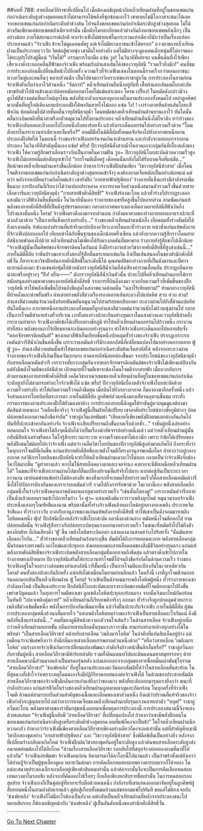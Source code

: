 ##บทที่ 788: สายเลือดวิถีราชาที่เปลี่ยนไป
เมื่อต้องเผชิญหน้ากับหลิ่วเทียนฝานที่อยู่ในขอบเขตแก่นก่อกำเนิดระดับสูงช่วงสุดยอดแล้วไม่สามารถใช้พลังที่ซุกซ่อนเอาไว้ เขาแทบไม่มีโอกาสจะชนะได้เลย
จากขอบเขตแก่นก่อกำเนิดระดับต่ำช่วงต้น ไปจนถึงขอบเขตแก่นก่อกำเนิดระดับสูงช่วงสุดยอด ไม่ได้ต่างกันเพียงแค่ขอบเขตพลังเดียวเท่านั้น เมื่อนับโดยละเอียดแล้วต่างกันถึงหกขอบเขตพลังเล็กๆ เป็นอย่างน้อย
ภายใต้สถานการณ์ปกติ หากจ้าวเฟิงไม่พ่ายแพ้ในกระบวนเท่าเดียวก็นับว่าเป็นเรื่องแปลกประหลาดแล้ว
“จ้าวเฟิง ข้าจะไม่ดูแคลนศัตรู แต่เจ้าไม่มีทางเอาชนะข้าได้หรอก”
แววตาของหลิ่วเทียนฝานเป็นประกายแวววับ จิตต่อสู้พวยพุ่ง
เขามั่นใจอย่างยิ่ง แต่ไม่มีทางจะดูแคลนเด็กหนุ่มที่ไม่อาจมองได้ทะลุปรุโปร่งผู้นี้แน่
“เริ่มได้!” กรรมการโบกมือ
แซ่ด วูบ!
ในวินาทีที่เอ่ยจบ บนพื้นดินทิ้งไว้เพียงเสี้ยวเงาดังระลอกคลื่นสีฟ้าของจ้าวเฟิง พร้อมกับลำแสงเส้นโค้งของวายุอัสนี
“รวดเร็วยิ่งนัก!” คนที่ชมการประลองก่อนนี้เปลี่ยนสีหน้าไปอีกครั้ง
ความเร็วที่จ้าวเฟิงแสดงในตอนนี้รวดเร็วกว่าตอนเอาชนะหวงอวิ๋นหู่และคนอื่นๆ หลายส่วนนัก
เป็นไปตามการวิเคราะห์ของราชาลู่อวิ๋น
การประลองในยามก่อน จ้าวเฟิงยังเก็บงำเอาไว้ส่วนหนึ่ง
“จัดการ!”
หลิ่วเทียนฝานยืนนิ่งอยู่กับที่ เสื้อผ้าและเส้นผมโบกสะบัด เขาขยับตัวไปด้านข้างและปล่อยหมัดออกมาโดยไม่แม้แต่จะมอง
โครม เปรี้ยง!
ในหมัดดังกล่าวมีวงลูกไฟสีม่วงหม่นที่เผาไหม้ลุกโชน พลังที่น่ากลัวเผาผลาญอากาศในลานประลองทั้งหมดไป
เหล่าลูกศิษย์พวกนั้นที่อยู่ใกล้เคียงลานประลองฝั่งใต้พากันหายใจไม่ออก
แซ่ด วิ้ง! !
เงาร่างกายที่คล้ายเส้นโลหะสีฟ้าเงิน ห้อมล้อมไปด้วยชั้นคลื่นวายุอัสนีธาตุน้ำ โดนหมัดของหลิ่วเทียนฝานต้านทานเอาไว้
ทันใดนั้นคลื่นระเบิดเพลิงที่น่าสะพรึงกลัวหมุนวนไปทั้งลานประลอง
หลิ่วเทียนฝานยืนนิ่งไม่ไหวติง
ทว่าร่างของจ้าวเฟิงกลับลอยละลิ่วออกไปไกลหนึ่งถึงสองร้อยจั้ง แล้วยังกระเด็นถอยร่นไปอย่างรวดเร็วด้วย
“โดนสังหารในกระบวนท่าเดียวเลยงั้นหรือ?”
ยอดฝีมือในมิติลี้ลับทั้งหมดจับจ้องไปยังอากาศเหนือลานประลองฝั่งทิศใต้
ในตอนนี้ ร่างของจ้าวเฟิงถอยร่นจนเกินจะต้านทาน และกำลังจะลอยออกจากลานประลอง
ในวินาทีที่สำคัญนั้นเอง
แซ่ด! พรึ่บ!
ปีกวายุอัสนีดั่งสายน้ำไหลวนเกาะกลุ่มกันที่เบื้องหลังของจ้าวเฟิง ให้ความรู้สึกพร่าเลือนราวกับเป็นภาพในความฝัน
วูบ~
ปีกวายุอัสนีโบกสะบัดด้วยความเร็วสูง จ้าวเฟิงไม่ถอยหนีแต่กลับบุกเข้าไป
“การโจมตีเมื่อครู่ เด็กคนนั้นกลับไม่ได้รับบาดเจ็บที่แน่ชัด…”
สีหน้าของหลิ่วเทียนฝานเคร่งขึ้นเล็กน้อย
ถ้าหากว่าจ้าวเฟิงฝึกฝนเพียง ‘วิชาวายุอัสนีห้าสาย’ เมื่อโดนโจมตีจากขอบเขตแก่นก่อกำเนิดระดับสูงช่วงสุดยอดเข้าจังๆ คงต้องบาดเจ็บหนักเป็นอย่างน้อยแน่
แต่ทว่า หลังจากเปลี่ยนร่างเกิดใหม่แล้ว เขายังฝึก ‘กายสายฟ้าปฐพีทอง’ ร่างกายที่แข็งแกร่งมีกำลังรบเพิ่มขึ้นมาก การป้องกันก็เรียกว่าได้ว่าแปลกประหลาด
อาการบาดเจ็บส่วนหนึ่งสมานตัวรวดเร็วขึ้นด้วยสายเลือดวารีและวายุอัสนีธาตุน้ำ
“กายสายฟ้าศักดิ์สิทธิ์!”
จ้าวเฟิงร้องตะโกน แล้วทั่วร่างก็ปรากฏระลอกแสงมันวาวสีฟ้าเงินขึ้นชั้นหนึ่ง
ในวินาทีนั้นเอง ร่างกายของเขายืดสูงขึ้นไปหลายส่วน สาดซัดแก่นแท้พลังของกายศักดิ์สิทธิ์ที่เป็นดังรูปธรรมออกมา
กลางอากาศพอจะมองเห็นลวดลายอัสนีสีฟ้าเงินกึ่งโปร่งแสงชั้นหนึ่ง
โครม!
จ้าวเฟิงตรงดิ่งลงมาจากด้านบน กำลังมหาศาลของร่างกายหอบเอาแรงปะทะที่น่ากลัวมาด้วย
“เป็นกายที่แข็งแกร่งอย่างยิ่ง…”
ร่างของหลิ่วเทียนฝานหนักอึ้ง เลือดลมทั้งร่างสัมผัสได้ถึงแรงกดดัน จำต้องแบ่งปราณที่แท้จริงมาปกป้องอวัยวะภายในและทั่วร่างกาย
หนำซ้ำแก่นแท้พลังกายที่จ้าวเฟิงปล่อยออกไป เทียบเท่าได้กับพื้นฐานของเด็กน้อยครึ่งเซียน แล้วยังบวกความรู้สึกราวโดนสายอัสนีบาตฟาดลงไปด้วย
หลิ่วเทียนฝานไม่เพียงได้รับแรงกดดันที่มหาศาล ร่างกายยังรู้สึกชาไปเล็กน้อย
“จ้าวเฟิงผู้นั้นเป็นศิษย์ของจักรพรรดิคนใดกันแน่ ถึงฝึกร่างกายด้วยวิชากายศักดิ์สิทธิ์ที่สูงส่งเช่นนี้…”
ภายในมิติลี้ลับ ราชันปราณเทวะทั้งสองก็รู้สึกตื่นตระหนกเช่นกัน
ถึงเป็นเส้นสนกลในของสำนักศักดิ์สิทธิ์วั่น ก็ยากจะหาวิชาฝึกฝนกายศักดิ์สิทธิ์ในระดับนี้ได้
คุณสมบัติของร่างกายที่เป็นดังมารและปีศาจทะยานดิ่งลงมา ช่วงแขนห่อหุ้มไปด้วยมังกรวายุอัสนีสีน้ำเงินที่ส่งเสียงคำรามเลื่อนลั่น ปรากฏกลิ่นอายน่าสะพรึงอยู่รางๆ
“ปัง! ครืน——”
มังกรวายุอัสนีสีน้ำเงินตัวนั้น ปะทะไปที่หลิ่วเทียนฝานภายใต้การสนับสนุนอย่างมหาศาลของกายอัสนีศักดิ์สิทธิ์
จากการที่บินดิ่งลงมา บวกกับความเร็วที่เพิ่มขึ้นของปีกวายุอัสนี ทำให้พลังเพิ่มขึ้นไปจนถึงขีดสุดในสภาพแวดล้อมนั้น
“นภาไร้เทียมทาน!”
ท่ามกลางวายุอัสนีที่บ้าคลั่งและน่าพรั่นพรึง ลำแสงทรงพลังสีม่วงเรืองรองหลายเส้นทะลวงไปแปดทิศ
สวบ สวบ สวบ!
ลำแสงสีม่วงหม่นจำนวนนับร้อยพันพลันหมุนวนไปสามร้อยหกสิบองศา ทะลวงผ่านไปยังสี่ด้านแปดทิศ
ทันใดนั้นเอง
อากาศเหนือลานประลองทั้งหมดก็ถูกลำแสงสีม่วงหม่นจำนวนนับไม่ถ้วนพุ่งผ่านไป กลายเป็นการโจมตีทำลายล้างทั่วบริเวณ
เงาทั้งสองร่างปะทะกันอย่างรุนแรงในแสงม่วงและวายุอัสนีบ้าคลั่ง
กระบวนท่าแรก จ้าวเฟิงอาศัยข้อได้เปรียบทางชัยภูมิ ทำให้หลิ่วเทียนฝานถอยร่นไปก้าวหนึ่ง
กระบวนท่าที่สอง พลังของนภาไร้เทียมทานระเบิดออกอย่างรุนแรง ทำให้จ้าวเฟิงกระเด็นออกไปหลายสิบจั้ง
“หอกจักรพรรดิเหมันต์!”
ของเหลวสีฟ้าเย็นเยียบชั้นหนึ่งปกคลุมทั่วร่างของจ้าวเฟิง ปรากฏเกราะรบเหมันต์วารีสีน้ำเงินชิ้นหนึ่งขึ้น
เกราะรบเหมันต์วารีมีระลอกอัสนีที่เปลี่ยนแปลงไปมาอย่างหลากหลาย
ฟู่ ฟู่ วูบ~
ลำแสงสีม่วงหม่นนั้นทำให้ขอบเขตแก่นก่อกำเนิดระดับต้นเจ็บสาหัสได้ หลังจากทะลวงผ่านร่างกายของจ้าวเฟิงก็เกิดเป็นควันเบาบาง ลวดลายอัสนีลอยล่องขึ้นมา
จากประโยชน์ของวายุอัสนีธาตุน้ำกับสายเลือดเหมันต์วารี เกราะรบที่เกาะกลุ่มกันจากหอกจักรพรรดิเหมันต์ของจ้าวเฟิงไม่เพียงแต่ป้องกัน แต่ยังมีพลังโจมตีของอัสนีด้วย
เป้าหมายที่โจมตีเขาจะต้องโดนโจมตีจากสายฟ้า
เมื่อบวกกับการต้านทานของกายสายฟ้าศักดิ์สิทธิ์ เคล็ดวิชาอาณาเขตของหลิ่วเทียนฝานที่อยู่ในขอบเขตแก่นก่อกำเนิดระดับสูงยังไม่สามารถทำอะไรจ้าวเฟิงได้
แซ่ด พรึ่บ!
ปีกวายุอัสนีเบื้องหลังจ้าวเฟิงโบกสะบัดด้วยความเร็วอย่างยิ่ง ทำให้เกิดความเร็วจนถึงขีดสุด เมื่อบินไปยังกลางอากาศ ก็มองลงมาอีกครั้งหนึ่ง แล้วจึงสำแดงการโบยบินที่ตระการตา
ภายในมิติลี้ลับ ลูกศิษย์ส่วนหนึ่งมองเสียจนอุทานชื่นชม
กระทั่งกรรมการของลานประลองฝั่งใต้ยังมองตาค้าง การประลองรอบนี้ดึงดูดให้ราชันผู้ควบคุมดูแลต้องมาตัดสินด้วยตนเอง
“เหลือเชื่อจริงๆ จ้าวเฟิงผู้นี้เป็นฝ่ายได้เปรียบ เขาอาศัยประโยชน์ทางชัยภูมิต่างๆ ปลดปล่อยพลังออกมาจนถึงขีดจำกัด” ราชาลู่อวิ๋นเอ่ยพึมพำ
“เสียดายก็เพียงพลังฝึกตนแตกต่างกันเกินไป ทันทีที่ปะทะเข้าหากันอย่างจัง จ้าวเฟิงจะเสียเปรียบจนถึงขั้นบาดเจ็บด้วยซ้ำ…” ราชันผู้หนึ่งเอ่ยอย่างทอดถอนใจ
จ้าวเฟิงทำได้ถึงจุดนี้นับได้ว่าเป็นเรื่องน่าอัศจรรย์อย่างหนึ่งแล้ว
แต่ว่าหลิ่วเทียนฝานผู้นั้น กลับมีสีหน้าเคร่งขรึมลง ในใจรู้สึกกระวนกระวาย
ความเร็วของเขาไม่เลวนัก เพราะว่าข้อได้เปรียบของพลังฝึกตนไม่ด้อยไปกว่าจ้าวเฟิง
แต่ทว่า เคล็ดวิชาโบยบินของปีกวายุอัสนีสูงส่งมากเกินไป ถึงกระทั่งว่าในทุกการโจมตีที่เกิดขึ้น แก่นแท้กายศักดิ์สิทธิ์และพลังโจมตีก็ทรงอานุภาพเหนือใคร
ถ้าหากว่าอยู่กลางอากาศ กลวิธีการโบยบินของปีกอัสนีจะทำให้หลิ่วเทียนฝานเดาอะไรไม่ออก กลายเป็นว่าจ้าวเฟิงจับช่องโหว่ได้มากขึ้น
“ดูท่าทางแล้ว หากไม่ใช้สายเลือดดวงตาและเจตจำนง คงยากจะมีชัยเหนือหลิ่วเทียนฝานได้”
ในขณะที่จ้าวเฟิงทะยานผ่านไปมาก็สิ้นเปลืองปราณที่แท้จริงไปมาก
หากต่อสู้กันเป็นระยะเวลายาวนาน เขาย่อมพ่ายแพ้อย่างไม่ต้องสงสัย
ของสิ่งแรกที่จะหมดไปอย่างรวดเร็วก็คือสายเลือดเหมันต์วารี ซึ่งใช้ไปกับการป้องกันของเกราะรบเหมันต์วารี รวมไปถึงการรักษาด้วย
ในเวลานี้เอง พลังสายเลือดอีกกลุ่มหนึ่งในร่างจ้าวเฟิงหอบเอาพลังเผาผลาญมาอย่างรวดเร็ว
“เช่นนั้นก็ลองดู!”
เกราะเหมันต์วารีกลายเป็นน้ำแล้วหลอมรวมเข้าไปภายในร่าง
วิ้ง พู่ว~
แสงเพลิงมันวาวราวเพลิงลุกไหม้ หมุนวนรอบจ้าวเฟิงประหนึ่งแสงอรุโณทัยสีแดงฉาน
พริบตานั้นทั้งร่างจ้าวเฟิงคล้ายเผาไหม้อยู่กลางกองเพลิง ประกายเจิดจ้าสีแดง ทั่วร่างวาววับ บวกกับอานุภาพของแก่นแท้พลังกายศักดิ์สิทธิ์ ทำให้เขาเป็นดังจอมมารเพลิงโลหิตคนหนึ่ง
ฟุ่บ!
ปีกอัสนีเบื้องหลังจ้าวเฟิงโบกสะบัด ถลาดิ่งลงด้านล่าง หมัดหนึ่งโจมตีออกไป
ยามปล่อยหมัดนั้น จ้าวเฟิงรู้สึกราวกับปล่อยระเบิดรุนแรงออกมาอย่างรวดเร็ว ในขณะที่หมัดยังไปไม่ถึงตัวของอีกฝ่าย ก็เกิดเสียงดัง ‘ฟู่’ ขึ้น เพลิงโลหิตระเบิดออก แสงแดงฉานสาดสว่างไปร้อยจั้ง
“นั่นมันสายเลือดอะไรกัน…”
ทั่วร่างของหลิ่วเทียนฝานร้อนระอุขึ้น สัมผัสได้ถึงการหลอมละลาย
พลังสายเลือดกลุ่มนั้นร้อนแรงทรงพลัง เผาไหม้และปะทุออก ส่งผลหลอมละลายเลือดลมของสิ่งมีชีวิตอย่างรุนแรง
แก่นแท้พลังกายศักด์สิทธิ์ของจ้าวเฟิงระเบิดพลังสายเลือดกลุ่มนั้นออกจนถึงขีดสุด แล้วตรงดิ่งเข้าไปภายในร่างกายของเป้าหมาย
ปีกวายุอัสนีเสริมให้กระบวนท่าโจมตีไปจนถึงขีดจำกัดในด้านความเร็ว
ร่างของจ้าวเฟิงอยู่ในใจกลางวงล้อมของลำแสงอัสนีวารีชั้นหนึ่ง เป็นการโจมตีและป้องกันในเวลาเดียวกัน
โครม!
คนทั้งสองปะทะกันอีกครั้ง แต่กลับไม่เหมือนในยามก่อนอีกแล้ว
ในครั้งนี้ เงาที่ถูกโจมตีจนถอยร่นออกมากลับเป็นหลิ่วเทียนฝาน
ฟู่ โครม!
จ้าวเฟิงเป็นดังจอมมารเพลิงโลหิตผู้หนึ่ง ทั่วร่างกายของเขากำลังเผาไหม้ เป็นสีแดงประกาย ปีกอัสนีที่โบกสะบัดและแรงระเบิดของหมัดที่โจมตีออกมาไปถึงขั้นเขย่าขวัญคนแล้ว
ในทุกการโจมตีของเขา ลูกเพลิงโลหิตปะทุออกร้อนแรง จากนั้นจึงเผาไหม้กัดกร่อนในทันที
“เปลวเพลิงคุ้มกาย!”
หลิ่วเทียนฝานก็เรียกเพลิงจริงๆ ออกมา ทั่วร่างจึงถูกปกคลุมด้วยเกราะเพลิงสีม่วงเข้มชั้นหนึ่ง พลังในการป้องกันเพิ่มมากขึ้น แล้วจึงฝืนปะทะกับจ้าวเฟิง
ภายในมิติลี้ลับ
ผู้ชมการประลองกลุ่มหนึ่งล้วนกลั้นหายใจ
“แสงเพลิงโลหิตบนร่างของจ้าวเฟิงเป็นสายเลือดอะไรกันแน่ ถึงมีพลังที่แข็งแกร่งเช่นนี้…”
คนที่มองดูมีสีหน้าหวาดกลัวจนใจเต้นรัว
ในด้านสายเลือด จ้าวเฟิงอยู่เหนือกว่าหลิ่วเทียนฝานหลายขั้น
กลิ่นอายสายเลือดนั้นรุนแรงราวราชัน สามารถทำลายล้างทุกอย่างได้ในพริบตา
“เป็นสายเลือดวิถีราชา! คล้ายกับสายเลือด ‘เพลิงมารโลหิต’ ในลำดับที่แปดสิบเอ็ดอยู่บ้าง แต่เหมือนว่าจะพิเศษยิ่งกว่า ยังมีกลิ่นอายสายเลือดบรรพกาลส่วนหนึ่งด้วย”
“หรือว่าสายเลือด ‘เพลิงมารโลหิต’ บนร่างกายจ้าวเฟิงเกิดการเปลี่ยนแปลงพัฒนา ลำดับจึงก้าวหน้าขึ้นอีกงั้นหรือ?” ราชาลู่อวิ๋นถกกับราชันผู้หนึ่ง
สายเลือดวิถีราชามีห้าร้อยลำดับ รวมทั้งดินแดนทวีปและดินแดนมหาสมุทรรอบๆ ด้วย
สายเลือดพวกนี้ส่วนมากแล้วเป็นมรดกรุ่นหลัง แบ่งแยกออกจากกลุ่มของรายชื่อหมื่นเผ่าพันธุ์โบราณ
“สายเลือดวิถีราชา!”
‘ข่งเฟยหลิง’ ที่อยู่ในลานประลองตะวันออกสัมผัสได้ว่าในสายเลือดสั่นสะท้าน
ในที่สุดนางก็เข้าใจว่าเพราะเหตุใดตนเองจึงมีปฏิกิริยาตอบสนองต่อจ้าวเฟิงได้
ในด้านของประสาทสัมผัส สายเลือดวิถีราชาของจ้าวเฟิงมีกลิ่นอายเก่าแก่ยิ่งกว่าของนาง พลังที่ทะลักออกมารุนแรงยิ่งกว่า
ขณะที่กำลังประลอง
แก่นสารชีวิตในร่างของหลิ่วเทียนฝานถูกเผาผลาญและกัดกร่อน
ในทุกครั้งที่จ้าวเฟิงโจมตี ล้วนแต่สามารถกรีดส่วนสำคัญของเนื้อและเลือดของเขาส่วนหนึ่ง
ถึงแม้ว่าปราณที่แท้จริงของจ้าวเฟิงกำลังจะสูญสลายไป แต่ว่าอาการบาดเจ็บของหลิ่วเทียนฝานกลับรุนแรงหลายเท่าตัว
“หยุด!” ราชาลู่อวิ๋นตะโกน พลังมหาศาลของราชันกลุ่มหนึ่งลอยมาเพื่อหยุดการประลองนี้
การประลองสนามนี้จึงจบลงด้วยผลเสมอ
“จ้าวเฟิงผู้นี้กลับมี ‘สายเลือดวิถีราชา’ ที่เปลี่ยนแปลงไป ถ้าหากว่าเขามีพลังฝึกตนในขอบเขตแก่นก่อกำเนิดระดับสูงหรือระดับต่ำช่วงสุดยอด คนที่แพ้ก็คงจะเป็นข้า”
ในใจหลิ่วเทียนฝานนึกหวาดกลัว
ถ้าหากว่าจ้าวเฟิงมีเพียงสายเลือดวิถีราชาเพียงอย่างเดียวก็คงจะแค่เท่านั้น แต่ที่สำคัญคือเขามีวิชาอีกสองชุดอย่าง ‘กายสายฟ้าปฐพีทอง’ และ ‘วิชาวายุอัสนีห้าสาย’ ซึ่งพิลึกพิลั่นเป็นอย่างยิ่ง
หลังจากที่เปลี่ยนร่างกลับมาเกิดใหม่
จ้าวเฟิงฝึกฝนวิชาสองชุดอันอยู่ในระดับสูง แล้วค้นพบสายเลือดระดับสูงส่ง อนาคตย่อมต้องไปได้อีกไกล
“ส่วนเรื่องสายเลือดวิถีราชา รอกลับไปที่สกุลจ้าวค่อยลองถามที่มาที่ไปแล้วกัน” จ้าวเฟิงเอ่ยพึมพำ
จ้าวเฟิงคนก่อน บิดามารดาได้ลาโลกนี้ไปนานแล้ว เป็นกำพร้าตั้งแต่ยังเยาว์ ได้ท่านปู่จ้าวเป็นผู้ชุบเลี้ยงดูแล
หลายวันต่อมา
การคัดเลือกทดสอบเทพลวงตารอบแรกก็ได้จบลง
ในแต่ละสนามประลองเล็กจะเหลืออยู่เพียงห้าสิบคนเท่านั้น
แล้วต่อจากนั้นจึงจะเป็นการคัดเลือกทดสอบเทพลวงตาในรอบชิง หลังจากที่คัดออกไปเรื่อยๆ ก็เหลือเพียงหกสิบรายชื่อเท่านั้น
ในการทดสอบรอบสุดท้าย จ้าวเฟิงเองก็เป็นคู่ต่อสู้ที่ยากจะรับมือด้วยคนหนึ่ง
กำลังรบที่เขาแสดงออกมาจัดอยู่ในลูกศิษย์ผู้สืบทอดหนึ่งในสามลำดับแรกแล้ว คู่ต่อสู้เกือบทั้งหมดล้วนแต่ขอยอมแพ้ไปทันที
ขอแค่ไม่ต้องเจอกับ ‘ข่งเฟยหลิง’ จ้าวเฟิงก็ไม่มีอะไรต้องเป็นกังวล แต่กลับเป็นหลิ่วเทียนฝานที่หลังจากประลองชนะไปหลายสิบรอบ ก็ต้องเผชิญหน้ากับ ‘ข่งเฟยหลิง’ ผู้เป็นอันดับหนึ่งของสำนักศักดิ์สิทธิ์วั่น
……………………………..



[Go To Next Chapter]( ./26.md)